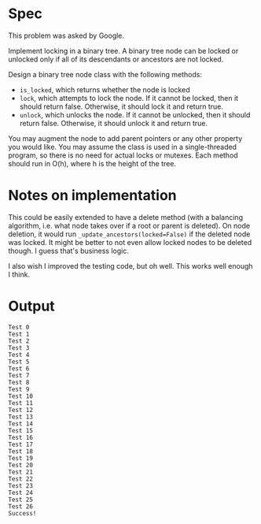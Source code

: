 # Spec

This problem was asked by Google.

Implement locking in a binary tree.
A binary tree node can be locked or unlocked only if all of its descendants or ancestors are not locked.

Design a binary tree node class with the following methods:

 *  `is_locked`, which returns whether the node is locked
 *  `lock`, which attempts to lock the node.
    If it cannot be locked, then it should return false.
    Otherwise, it should lock it and return true.
 *  `unlock`, which unlocks the node.
    If it cannot be unlocked, then it should return false.
    Otherwise, it should unlock it and return true.

You may augment the node to add parent pointers or any other property you would like.
You may assume the class is used in a single-threaded program, so there is no need for actual locks or mutexes.
Each method should run in O(h), where h is the height of the tree.

# Notes on implementation

This could be easily extended to have a delete method (with a balancing algorithm, i.e. what node takes over if a root or parent is deleted).
On node deletion, it would run `_update_ancestors(locked=False)` if the deleted node was locked.
It might be better to not even allow locked nodes to be deleted though.
I guess that's business logic.

I also wish I improved the testing code, but oh well. This works well enough I think.

# Output

```
Test 0
Test 1
Test 2
Test 3
Test 4
Test 5
Test 6
Test 7
Test 8
Test 9
Test 10
Test 11
Test 12
Test 13
Test 14
Test 15
Test 16
Test 17
Test 18
Test 19
Test 20
Test 21
Test 22
Test 23
Test 24
Test 25
Test 26
Success!
```
